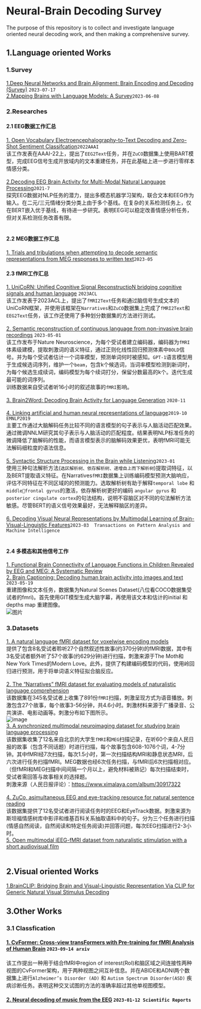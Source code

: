 # Neural-Brain Decoding Survey
The purpose of this repository is to collect and investigate language oriented neural decoding work, and then making a comprehensive survey. 

## 1.Language oriented Works
### 1.Survey
  [1.Deep Neural Networks and Brain Alignment: Brain Encoding and Decoding (Survey)](http://arxiv.org/abs/2307.10246) `2023-07-17`<br>
  [2.Mapping Brains with Language Models: A Survey](http://arxiv.org/abs/2306.05126)`2023-06-08`

### 2.Researches
#### 2.1 EEG数据工作汇总
  [1. Open Vocabulary Electroencephalography-to-Text Decoding and Zero-Shot Sentiment Classifcation](https://ojs.aaai.org/index.php/AAAI/article/view/20472)`2022AAAI`<br>
  该工作发表在AAAI-22上，提出了`EEG2Text`任务，并在`ZuCO`数据集上使用BART模型，完成EEG信号生成开放域内的文本重建任务，并在此基础上进一步进行零样本情感分类。 <br>
  <br>
  [2.Decoding EEG Brain Activity for Multi-Modal Natural Language Processing](https://www.frontiersin.org/articles/10.3389/fnhum.2021.659410/full)`2021-7`<br>
  探究EEG数据对NLP任务的潜力，提出多模态机器学习架构，联合文本和EEG作为输入。在二元/三元情绪分类分类上由于多个基线。在复杂的关系检测任务上，仅在BERT嵌入优于基线，有待进一步研究。表明EEG可以稳定改善情感分析任务，但对关系检测任务改善有限。<br>
  <br>
#### 2.2 MEG数据工作汇总
[1. Trials and tribulations when attempting to decode semantic representations from MEG responses to written text](https://www.tandfonline.com/doi/full/10.1080/23273798.2023.2219353)`2023-05`
#### 2.3 fMRI工作汇总
[1. UniCoRN: Unified Cognitive Signal ReconstructioN bridging cognitive signals and human language](https://arxiv.org/abs/2307.05355) `2023ACL`<br>
该工作发表于2023ACL上，提出了`fMRI2Text`任务和通过脑信号生成文本的UniCoRN框架，并使用该框架在`Narratives`和`ZuCO`数据集上完成了`fMRI2Text`和`EEG2Text`任务，该工作还使用了多种划分数据集的方法进行测试。<br>
<br>
[2. Semantic reconstruction of continuous language from non-invasive brain recordings](https://www.nature.com/articles/s41593-023-01304-9)  `2023-05-01`<br>
  该工作发布于Nature Neuroscience，为每个受试者建立编码器，编码器为`fMRI`体素级建模，提取刺激词的语义特征，通过正则化线性回归预测体素中`BOLD`信号。并为每个受试者估计一个词率模型，预测单词何时被感知。`GPT-1`语言模型用于生成候选词序列，维护一个`beam`，包含k个候选词，当词率模型检测到新词时，为每个候选生成续词，编码模型为每个续词打分，保留分数最高的k个。迭代生成最可能的词序列。<br>
  训练数据来自受试者听16小时的叙述故事的`fMRI`影响。<br>
  <br>
[3. Brain2Word: Decoding Brain Activity for Language Generation](https://arxiv.org/abs/2009.04765) `2020-11`<br>
<br>
[4. Linking artificial and human neural representations of language](https://aclanthology.org/D19-1050/)`2019-10 EMNLP2019`<br>
主要工作通过大脑解码任务比较不同的语言模型的句子表示与人脑活动匹配效果。通过微调NNLM研究其句子表示与人脑活动的匹配程度。结果表明NLP标准任务的微调降低了脑解码的性能，而语言模型表示的脑解码效果更优，表明fMRI可能无法解码细粒度的语法信息。<br>
<br>
[5. Syntactic Structure Processing in the Brain while Listening](https://ui.adsabs.harvard.edu/abs/2023arXiv230208589O/abstract)`2023-01`<br>
使用三种句法解析方法(`选区解析树、依存解析树、递增自上而下解析树`)提取词特征，以及BERT提取语义特征。在Narratives`fMRI`数据集上训练编码模型预测大脑响应，评估不同特征在不同区域的的预测能力。选取解析树有助于解释`temporal lobe` 和 `middlefrontal gyrus`的激活，依存解析树更好的编码 `angular gyrus` 和 `posterior cingulate cortex`的句法结构，说明不容脑区对不同的句法解析方法敏感。尽管BERT的语义信号效果最好，无法解释脑区的差异。<br>
<br>
[6. Decoding Visual Neural Representations by Multimodal Learning of Brain-Visual-Linguistic Features](https://ieeexplore.ieee.org/abstract/document/10089190)`2023-03  Transactions on Pattern Analysis and Machine Intelligence`<br>
<br>
#### 2.4 多模态和其他信号工作
[1. Functional Brain Connectivity of Language Functions in Children Revealed by EEG and MEG: A Systematic Review](https://www.frontiersin.org/articles/10.3389/fnhum.2020.00062/full)<br>
[2. Brain Captioning: Decoding human brain activity into images and text](http://arxiv.org/abs/2305.11560)` 2023-05-19`<br>
重建图像和文本任务，数据集为Natural Scenes Dataset(八位看COCO数据集受试者的fmri)。首先使用GIT模型生成大脑字幕，再使用该文本和估计的initial 和 depths map 重建图像。<br>
![图片](https://github.com/xiaRunZe/Neural-Brain-Decoding/assets/121854058/fa089ad0-07f8-4229-8447-e519df4f9f18)
<br>
### 3.Datasets
[1. A natural language fMRI dataset for voxelwise encoding models ](https://www.nature.com/articles/s41597-023-02437-z)<br>
提供了包含8名受试者聆听27个自然叙述性故事(约370分钟)的fMRI数据，其中有3名受试者额外听了57个故事(约629分钟)进行扫描，刺激来源于The Moth和New York Times的Modern Love。此外，提供了构建编码模型的代码，使用岭回归进行预测，用于将单词语义特征拟合脑反应。<br>
<br>
[2. The “Narratives” fMRI dataset for evaluating models of naturalistic language comprehension](https://www.nature.com/articles/s41597-021-01033-3)<br>
该数据集在345名受试者上收集了891份`fMRI`扫描，刺激呈现方式为语音播放。刺激包含27个故事，每个故事3-56分钟，共4.6小时。刺激材料来源于广播录音、公共演讲、电影动画等。刺激分布如下图所示。<br>
![image](https://github.com/xiaRunZe/Neural-Decoding/blob/main/figures/%E5%9B%BE%E7%89%87.png)
<br>
[3. A synchronized multimodal neuroimaging dataset for studying brain language processing](https://www.nature.com/articles/s41597-022-01708-5)<br>
该数据集收集了12名来自北京的大学生`fMRI`和`MEG`扫描记录，在听60个来自人民日报的故事（包含不同话题）时进行扫描，每个故事包含608-1076个词，4-7分钟。其中fMRI经7次扫描，每次1.5小时，第一次扫描结构MRI和静息状态MRI，后六次进行任务扫描fMRI。MEG数据也经6次任务扫描，与fMRI后6次扫描相对应。（但fMRI和MEG扫描中间间隔一个月以上，避免材料被熟记）每次扫描结束时，受试者需回答与故事相关的选择题。<br>
刺激来源（人民日报评论）：https://www.ximalaya.com/album/30917322<br>
<br>
[4. ZuCo, asimultaneous EEG and eye-tracking resource for natural sentence reading](https://www.nature.com/articles/sdata2018291)<br>
该数据集提供了12名受试者进行阅读任务时的EEG和EyeTrack数据。刺激来源为斯坦福情感树库中影评和维基百科关系抽取语料中的句子。分为三个任务进行扫描(情感自然阅读，自然阅读和特定任务阅读)并回答问题，每次EEG扫描进行2-3小时。
<br>
[5. Open multimodal iEEG-fMRI dataset from naturalistic stimulation with a short audiovisual film](https://www.nature.com/articles/s41597-022-01173-0)<br>
<br>
## 2.Visual oriented Works
[1.BrainCLIP: Bridging Brain and Visual-Linguistic Representation Via CLIP for Generic Natural Visual Stimulus Decoding](http://arxiv.org/abs/2302.12971)
<br>


## 3.Other Works
### 3.1 Classfication
#### [1. CvFormer: Cross-view transFormers with Pre-training for fMRI Analysis of Human Brain](https://arxiv.org/abs/2309.07940) `2023-09-14 arxiv` <br>
该工作提出一种用于结合fMRI中region of interest(RoI)和脑区域之间连接性两种视图的CvFormer架构，用于两种视图之间互补信息。并在ABIDE和ADNI两个数据集上进行`Alzheimer’s Disorder (AD)` 和 `Autism Spectrum Disorder(ASD)` 疾病诊断任务。表明这种交叉试图的方法的准确率超过其他单视图模型。
<br>
#### [2. Neural decoding of music from the EEG](https://www.nature.com/articles/s41598-022-27361-x) `2023-01-12 Scientific Reports` <br>
